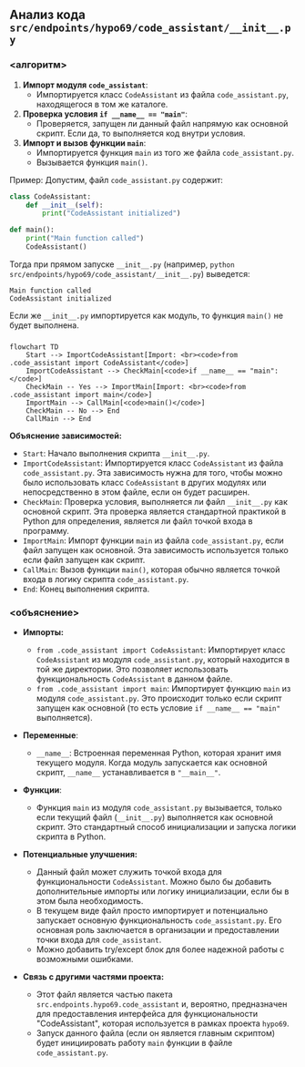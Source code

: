 ## Анализ кода `src/endpoints/hypo69/code_assistant/__init__.py`

### <алгоритм>
1.  **Импорт модуля `code_assistant`**:
    *   Импортируется класс `CodeAssistant` из файла `code_assistant.py`, находящегося в том же каталоге.
2.  **Проверка условия `if __name__ == "main"`**:
    *   Проверяется, запущен ли данный файл напрямую как основной скрипт. Если да, то выполняется код внутри условия.
3.  **Импорт и вызов функции `main`**:
    *   Импортируется функция `main` из того же файла `code_assistant.py`.
    *   Вызывается функция `main()`.

Пример:
Допустим, файл `code_assistant.py` содержит:
```python
class CodeAssistant:
    def __init__(self):
        print("CodeAssistant initialized")

def main():
    print("Main function called")
    CodeAssistant()
```
Тогда при прямом запуске `__init__.py` (например, `python src/endpoints/hypo69/code_assistant/__init__.py`)  выведется:
```
Main function called
CodeAssistant initialized
```
Если же `__init__.py` импортируется как модуль, то функция `main()` не будет выполнена.

### <mermaid>
```mermaid
flowchart TD
    Start --> ImportCodeAssistant[Import: <br><code>from .code_assistant import CodeAssistant</code>]
    ImportCodeAssistant --> CheckMain[<code>if __name__ == "main":</code>]
    CheckMain -- Yes --> ImportMain[Import: <br><code>from .code_assistant import main</code>]
    ImportMain --> CallMain[<code>main()</code>]
    CheckMain -- No --> End
    CallMain --> End
```

**Объяснение зависимостей:**
*   `Start`: Начало выполнения скрипта `__init__.py`.
*   `ImportCodeAssistant`: Импортируется класс `CodeAssistant` из файла `code_assistant.py`. Эта зависимость нужна для того, чтобы можно было использовать класс `CodeAssistant` в других модулях или непосредственно в этом файле, если он будет расширен.
*   `CheckMain`: Проверка условия, выполняется ли файл `__init__.py` как основной скрипт. Эта проверка является стандартной практикой в Python для определения, является ли файл точкой входа в программу.
*    `ImportMain`: Импорт функции `main` из файла `code_assistant.py`, если файл запущен как основной. Эта зависимость используется только если файл запущен как скрипт.
*   `CallMain`: Вызов функции `main()`, которая обычно является точкой входа в логику скрипта `code_assistant.py`.
*   `End`: Конец выполнения скрипта.

### <объяснение>
* **Импорты:**
  - `from .code_assistant import CodeAssistant`: Импортирует класс `CodeAssistant` из модуля `code_assistant.py`, который находится в той же директории. Это позволяет использовать функциональность `CodeAssistant` в данном файле.
  - `from .code_assistant import main`: Импортирует функцию `main` из модуля `code_assistant.py`. Это происходит только если скрипт запущен как основной (то есть условие `if __name__ == "main"` выполняется).

* **Переменные**:
    *  `__name__`: Встроенная переменная Python, которая хранит имя текущего модуля. Когда модуль запускается как основной скрипт, `__name__` устанавливается в `"__main__"`.

* **Функции**:
  - Функция `main` из модуля `code_assistant.py` вызывается, только если текущий файл (`__init__.py`) выполняется как основной скрипт. Это стандартный способ инициализации и запуска логики скрипта в Python.

* **Потенциальные улучшения:**
  - Данный файл может служить точкой входа для функциональности `CodeAssistant`. Можно было бы добавить дополнительные импорты или логику инициализации, если бы в этом была необходимость.
  - В текущем виде файл просто импортирует и потенциально запускает основную функциональность `code_assistant.py`. Его основная роль заключается в организации и предоставлении точки входа для `code_assistant`.
  - Можно добавить try/except блок для более надежной работы с возможными ошибками.

* **Связь с другими частями проекта:**
  - Этот файл является частью пакета `src.endpoints.hypo69.code_assistant` и, вероятно, предназначен для предоставления интерфейса для функциональности "CodeAssistant", которая используется в рамках проекта `hypo69`.
  - Запуск данного файла (если он является главным скриптом) будет инициировать работу `main` функции в файле `code_assistant.py`.